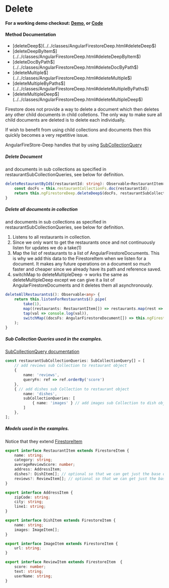 # Delete

#### For a working demo checkout: [Demo](../../../demo), or [Code](https://github.com/Tylder/angularfirestore-deep)

#### Method Documentation

- [deleteDeep$](../../classes/AngularFirestoreDeep.html#deleteDeep$)
- [deleteDeepByItem$](../../classes/AngularFirestoreDeep.html#deleteDeepByItem$)
- [deleteDocByPath$](../../classes/AngularFirestoreDeep.html#deleteDocByPath$)
- [deleteMultiple$](../../classes/AngularFirestoreDeep.html#deleteMultiple$)
- [deleteMultipleByPaths$](../../classes/AngularFirestoreDeep.html#deleteMultipleByPaths$)
- [deleteMultipleDeep$](../../classes/AngularFirestoreDeep.html#deleteMultipleDeep$)

Firestore does not provide a way to delete a document which then deletes any other child documents in child colletions.
The only way to make sure all child documents are deleted is to delete each individually.

If wish to benefit from using child collections and documents then this quickly becomes a very repetitive issue.

AngularFireStore-Deep handles that by using [SubCollectionQuery](../../classes/SubCollectionQuery.html)


#####  Delete Document 
and documents in sub collections as specified in restaurantSubCollectionQueries, see below for definition.

```typescript
deleteRestaurantById$(restaurantId: string): Observable<RestaurantItem> {
    const docFs = this.restaurantCollectionFs.doc(restaurantId);
    return this.ngFirestoreDeep.deleteDeep$(docFs, restaurantSubCollectionQueries);
}
```

#####  Delete all documents in collection 
and documents in sub collections as specified in restaurantSubCollectionQueries, see below for definition.

1. Listens to all restaurants in collection.
2. Since we only want to get the restaurants once and not continuously listen for updates we do a take(1)
3. Map the list of restaurants to a list of AngularFirestoreDocuments.
   This is why we add this data to the FirestoreItem when we listen for a document.
   It makes any future operations on a document so much faster and cheaper since we already have its path and reference saved.
4. switchMap to deleteMultipleDeep -> works the same as deleteMultipleDeep except we can give it a list of AngularFirestoreDocuments
   and it deletes them all asynchronously.


```typescript
deleteAllRestaurants$(): Observable<any> {
    return this.listenForRestaurants$().pipe(
        take(1),
        map((restaurants: RestaurantItem[]) => restaurants.map(rest => rest.docFs)),
        tap(val => console.log(val)),
        switchMap((docsFs: AngularFirestoreDocument[]) => this.ngFirestoreDeep.deleteMultipleDeep$(docsFs, restaurantSubCollectionQueries)),
    );
}   
```


#####  Sub Collection Queries used in the examples.

[SubCollectionQuery documentation](../../interfaces/SubCollectionQuery.html)

```typescript
const restaurantSubCollectionQueries: SubCollectionQuery[] = [
    // add reviews sub Collection to restaurant object
    {
        name: 'reviews',
        queryFn: ref => ref.orderBy('score')
    },
    { // add dishes sub Collection to restaurant object
        name: 'dishes',
        subCollectionQueries: [
            { name: 'images' } // add images sub Collection to dish object
        ]
    },
];
```

##### Models used in the examples.
Notice that they extend [FirestoreItem](../../interfaces/FirestoreItem.html)

```typescript
export interface RestaurantItem extends FirestoreItem {
    name: string;
    category: string;
    averageReviewScore: number;
    address: AddressItem;
    dishes?: DishItem[]; // optional so that we can get just the base object to display in a list
    reviews?: ReviewItem[]; // optional so that we can get just the base object to display in a list
}

export interface AddressItem {
    zipCode: string;
    city: string;
    line1: string;
}

export interface DishItem extends FirestoreItem {
    name: string;
    images: ImageItem[];
}

export interface ImageItem extends FirestoreItem {
    url: string;
}

export interface ReviewItem extends FirestoreItem  {
    score: number;
    text: string;
    userName: string;
}
```
